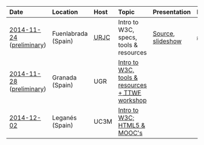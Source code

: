 
Date | Location | Host | Topic | Presentation | Discussion
:----|:---------|:-----|:------|:-------------|:----------
[2014-11-24](http://docencia.etsit.urjc.es/moodle/mod/forum/discuss.php?d=21274) <br /> ([preliminary](http://docencia.etsit.urjc.es/moodle/mod/forum/discuss.php?d=21202)) | Fuenlabrada <br /> (Spain) | <abbr title="Universidad">URJC</abbr> | Intro to W3C, specs, tools & resources | [Source](https://github.com/tripu/events/tree/master/2014-11-24_Fuenlabrada-Spain_URJC_W3C-tools), [slideshow](https://tripu.github.io/remark/remarkise?url=https%3A%2F%2Frawgit.com%2Ftripu%2Fevents%2Fmaster%2F2014-11-24_Fuenlabrada-Spain_URJC_W3C-tools%2Fpresentation.md#1) | [`#w3c-urjc`](https://twitter.com/search?f=realtime&q=w3c-urjc&src=typd)
[2014-11-28](http://osl.ugr.es/2014/11/11/hackaton-test-the-web-forward-con-antonio-olmos-del-consorcio-w3/) <br /> ([preliminary](http://osl.ugr.es/2014/10/14/el-world-wide-web-consortium-en-granada-antonio-olmo-titos-nos-hablara-sobre-el/)) | Granada <br /> (Spain) | UGR | [Intro to W3C, tools & resources + <abbr title="Test The Web Forward">TTWF</abbr> workshop](https://github.com/tripu/events/blob/master/2014-11-28_Granada-Spain_UGR_W3C-TTWF/presentation.md)
[2014-12-02](http://educate.gast.it.uc3m.es/eventos/seminario2014-4/) | Leganés <br /> (Spain) | UC3M | [Intro to W3C; HTML5 & MOOC's](https://github.com/tripu/events/blob/master/2014-12-02_Leganés-Spain_UC3M_W3C-MOOCs/presentation.md)

